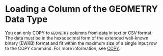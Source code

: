 # Loading a Column of the GEOMETRY Data Type<a name="copy-usage_notes-spatial-data"></a>

You can only COPY to `GEOMETRY` columns from data in text or CSV format\. The data must be in the hexadecimal form of the extended well\-known binary \(EWKB\) format and fit within the maximum size of a single input row to the COPY command\. For more information, see [COPY](r_COPY.md)\. 
